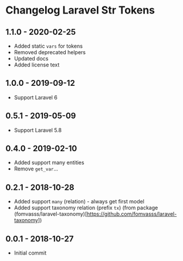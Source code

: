 # Changelog Laravel Str Tokens

## 1.1.0 - 2020-02-25

- Added static `vars` for tokens
- Removed deprecated helpers
- Updated docs
- Added license text

## 1.0.0 - 2019-09-12

- Support Laravel 6

## 0.5.1 - 2019-05-09

- Support Laravel 5.8

## 0.4.0 - 2019-02-10

- Added support many entities
- Remove `get_var`...

## 0.2.1 - 2018-10-28

- Added support `many` (relation) - always get first model
- Added support taxonomy relation (prefix `tx`) (from package (fomvasss/laravel-taxonomy)[https://github.com/fomvasss/laravel-taxonomy])

## 0.0.1 - 2018-10-27

- Initial commit
